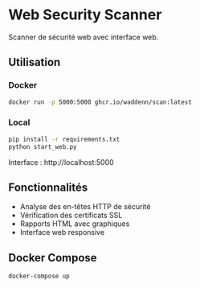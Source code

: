 # Web Security Scanner

Scanner de sécurité web avec interface web.

## Utilisation

### Docker
```bash
docker run -p 5000:5000 ghcr.io/waddenn/scan:latest
```

### Local
```bash
pip install -r requirements.txt
python start_web.py
```

Interface : http://localhost:5000

## Fonctionnalités

- Analyse des en-têtes HTTP de sécurité
- Vérification des certificats SSL
- Rapports HTML avec graphiques
- Interface web responsive

## Docker Compose

```bash
docker-compose up
```